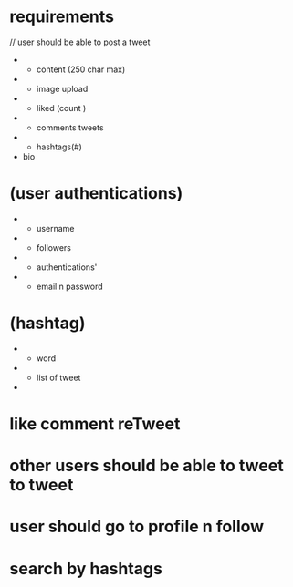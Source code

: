 # requirements
// user should be able to post a tweet
 - - content (250 char max)
 - - image upload 
 - - liked (count )
 - - comments tweets
 - - hashtags(#)
 - bio 
#  (user authentications)
- - username
- - followers
- - authentications'
- - email n password

# (hashtag)
  - - word
  - - list of tweet 
  - 
# like comment reTweet

# other users should be able to tweet to tweet

# user should go to profile n follow 

# search by hashtags 
